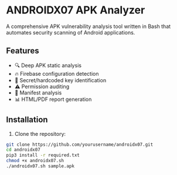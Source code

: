 # ANDROIDX07 APK Analyzer

A comprehensive APK vulnerability analysis tool written in Bash that automates security scanning of Android applications.

## Features

- 🔍 Deep APK static analysis
- 🔥 Firebase configuration detection
- 🔑 Secret/hardcoded key identification
- ⚠️ Permission auditing
- 📜 Manifest analysis
- 📊 HTML/PDF report generation

## Installation

1. Clone the repository:
```bash
git clone https://github.com/yourusername/androidx07.git
cd androidx07
pip3 install -r required.txt
chmod +x androidx07.sh
./androidx07.sh sample.apk
